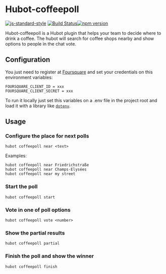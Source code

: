 # Hubot-coffeepoll
[![js-standard-style](https://cdn.rawgit.com/feross/standard/master/badge.svg)](https://github.com/feross/standard) [![Build Status](https://travis-ci.org/wallacyyy/hubot-coffeepoll.svg)](https://travis-ci.org/wallacyyy/hubot-coffeepoll)[![npm version](https://badge.fury.io/js/hubot-coffeepoll.svg)](http://badge.fury.io/js/hubot-coffeepoll) 

Hubot-coffeepoll is a Hubot plugin that helps your team to decide where to drink a coffee.
The hubot will search for coffee shops nearby and show options to people in the chat vote.

## Configuration

You just need to register at [Foursquare](https://developer.foursquare.com/) and set your credentials on this environment variables:

```
FOURSQUARE_CLIENT_ID = xxx
FOURSQUARE_CLIENT_SECRET = xxx
```

To run it locally just set this variables on a .env file in the project root and load it with
a library like [```dotenv```](https://www.npmjs.com/package/dotenv).

## Usage 

### Configure the place for next polls
```
hubot coffeepoll near <text>
```
Examples:
```
hubot coffeepoll near Friedrichstraße
hubot coffeepoll near Champs-Elysées
hubot coffeepoll near my street
```

### Start the poll
```
hubot coffeepoll start 
```

### Vote in one of poll options
```
hubot coffeepoll vote <number>
```

### Show the partial results
```
hubot coffeepoll partial
```

### Finish the poll and show the winner
```
hubot coffeepoll finish
```

